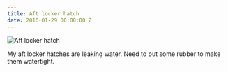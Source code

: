 ```yaml
---
title: Aft locker hatch
date: 2016-01-29 00:00:00 Z
---
```


![Aft locker hatch]({{site.baseurl}}/images/aft_hatch.png)

My aft locker hatches are leaking water. Need to put some rubber to make them watertight.
